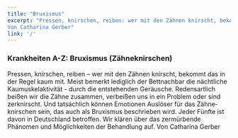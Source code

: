 ```yaml
---
title: "Bruxismus"
excerpt: "Pressen, knirschen, reiben: wer mit den Zähnen knirscht, bekommt das in der Regel kaum mit. Meist bemerkt lediglich der Bettnachbar die nächtliche Kaumuskel­aktivität - durch die entstehenden Geräusche. Redensartlich beißen wir die Zähne zusammen, verbeißen uns in ein Problem oder sind zerknirscht. Und tatsächlich können Emotionen Auslöser für das Zähne­knirschen sein, das auch als Bruxismus beschrieben wird. Jeder Fünfte ist davon in Deutschland betroffen. Wir klären über das zermürbende Phänomen und Möglichkeiten der Behandlung auf.
Von Catharina Gerber"
link: '/'
---
```


### Krankheiten A-Z: Bruxismus (Zähneknirschen)

Pressen, knirschen, reiben – wer mit den Zähnen knirscht, bekommt das in der Regel kaum mit. Meist bemerkt lediglich der Bettnachbar die nächtliche Kaumuskel­aktivität - durch die entstehenden Geräusche. Redensartlich beißen wir die Zähne zusammen, verbeißen uns in ein Problem oder sind zerknirscht. Und tatsächlich können Emotionen Auslöser für das Zähne­knirschen sein, das auch als Bruxismus beschrieben wird. Jeder Fünfte ist davon in Deutschland betroffen. Wir klären über das zermürbende Phänomen und Möglichkeiten der Behandlung auf.
Von Catharina Gerber